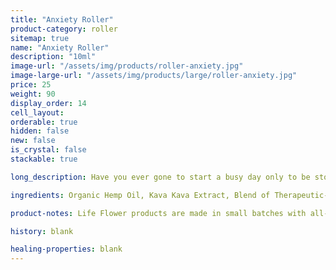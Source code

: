 ```yaml
---
title: "Anxiety Roller"
product-category: roller
sitemap: true
name: "Anxiety Roller"
description: "10ml"
image-url: "/assets/img/products/roller-anxiety.jpg"
image-large-url: "/assets/img/products/large/roller-anxiety.jpg"
price: 25
weight: 90
display_order: 14
cell_layout:
orderable: true
hidden: false
new: false
is_crystal: false
stackable: true

long_description: Have you ever gone to start a busy day only to be stopped in your tracks by overthinking, paranoia or a nervous mind? We have the perfect all natural solution to those pesky shakes and jitters! Relieve anxiety the way nature intended with this amazing smelling medicated essential oil roll-on. Handcrafted with a soothing, infused blend of essential oils, corresponding organic herbs as well as a quartz crystal chip to amplify it all. Handcrafted in small batches with love and care.

ingredients: Organic Hemp Oil, Kava Kava Extract, Blend of Therapeutic-grade Essential Oils, Organic Herbs, Sunflower Lecithin, Vitamin E, Cleansed & Charged Crystal.

product-notes: Life Flower products are made in small batches with all-natural and boutique ingredients. Most orders are processed within 3 days of being placed.

history: blank

healing-properties: blank
---
```

